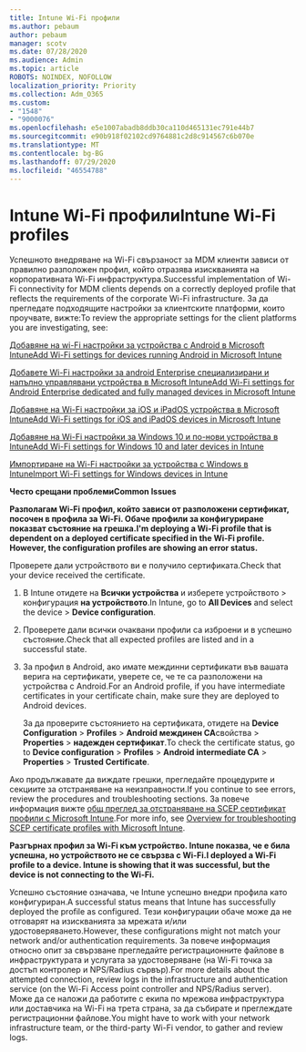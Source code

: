 ```yaml
---
title: Intune Wi-Fi профили
ms.author: pebaum
author: pebaum
manager: scotv
ms.date: 07/28/2020
ms.audience: Admin
ms.topic: article
ROBOTS: NOINDEX, NOFOLLOW
localization_priority: Priority
ms.collection: Adm_O365
ms.custom:
- "1548"
- "9000076"
ms.openlocfilehash: e5e1007abadb8ddb30ca110d465131ec791e44b7
ms.sourcegitcommit: e90b918f02102cd9764881c2d8c914567c6b070e
ms.translationtype: MT
ms.contentlocale: bg-BG
ms.lasthandoff: 07/29/2020
ms.locfileid: "46554788"
---
```

# <a name="intune-wi-fi-profiles"></a><span data-ttu-id="c0ce1-102">Intune Wi-Fi профили</span><span class="sxs-lookup"><span data-stu-id="c0ce1-102">Intune Wi-Fi profiles</span></span>

<span data-ttu-id="c0ce1-103">Успешното внедряване на Wi-Fi свързаност за MDM клиенти зависи от правилно разположен профил, който отразява изискванията на корпоративната Wi-Fi инфраструктура.</span><span class="sxs-lookup"><span data-stu-id="c0ce1-103">Successful implementation of Wi-Fi connectivity for MDM clients depends on a correctly deployed profile that reflects the requirements of the corporate Wi-Fi infrastructure.</span></span> <span data-ttu-id="c0ce1-104">За да прегледате подходящите настройки за клиентските платформи, които проучвате, вижте:</span><span class="sxs-lookup"><span data-stu-id="c0ce1-104">To review the appropriate settings for the client platforms you are investigating, see:</span></span> 

[<span data-ttu-id="c0ce1-105">Добавяне на wi-Fi настройки за устройства с Android в Microsoft Intune</span><span class="sxs-lookup"><span data-stu-id="c0ce1-105">Add Wi-Fi settings for devices running Android in Microsoft Intune</span></span>](https://docs.microsoft.com/intune/wi-fi-settings-android)

[<span data-ttu-id="c0ce1-106">Добавете Wi-Fi настройки за android Enterprise специализирани и напълно управлявани устройства в Microsoft Intune</span><span class="sxs-lookup"><span data-stu-id="c0ce1-106">Add Wi-Fi settings for Android Enterprise dedicated and fully managed devices in Microsoft Intune</span></span>](https://docs.microsoft.com/intune/wi-fi-settings-android-enterprise)

[<span data-ttu-id="c0ce1-107">Добавяне на Wi-Fi настройки за iOS и iPadOS устройства в Microsoft Intune</span><span class="sxs-lookup"><span data-stu-id="c0ce1-107">Add Wi-Fi settings for iOS and iPadOS devices in Microsoft Intune</span></span>](https://docs.microsoft.com/intune/wi-fi-settings-ios)

[<span data-ttu-id="c0ce1-108">Добавяне на Wi-Fi настройки за Windows 10 и по-нови устройства в Intune</span><span class="sxs-lookup"><span data-stu-id="c0ce1-108">Add Wi-Fi settings for Windows 10 and later devices in Intune</span></span>](https://docs.microsoft.com/intune/wi-fi-settings-windows)

[<span data-ttu-id="c0ce1-109">Импортиране на Wi-Fi настройки за устройства с Windows в Intune</span><span class="sxs-lookup"><span data-stu-id="c0ce1-109">Import Wi-Fi settings for Windows devices in Intune</span></span>](https://docs.microsoft.com/intune/wi-fi-settings-import-windows-8-1)

<span data-ttu-id="c0ce1-110">**Често срещани проблеми**</span><span class="sxs-lookup"><span data-stu-id="c0ce1-110">**Common Issues**</span></span>

<span data-ttu-id="c0ce1-111">**Разполагам Wi-Fi профил, който зависи от разположени сертификат, посочен в профила за Wi-Fi. Обаче профили за конфигуриране показват състояние на грешка.**</span><span class="sxs-lookup"><span data-stu-id="c0ce1-111">**I'm deploying a Wi-Fi profile that is dependent on a deployed certificate specified in the Wi-Fi profile. However, the configuration profiles are showing an error status.**</span></span>

<span data-ttu-id="c0ce1-112">Проверете дали устройството ви е получило сертификата.</span><span class="sxs-lookup"><span data-stu-id="c0ce1-112">Check that your device received the certificate.</span></span>

1. <span data-ttu-id="c0ce1-113">В Intune отидете на **Всички устройства** и изберете устройството > конфигурация **на устройството**.</span><span class="sxs-lookup"><span data-stu-id="c0ce1-113">In Intune, go to **All Devices** and select the device > **Device configuration**.</span></span>

2. <span data-ttu-id="c0ce1-114">Проверете дали всички очаквани профили са изброени и в успешно състояние.</span><span class="sxs-lookup"><span data-stu-id="c0ce1-114">Check that all expected profiles are listed and in a successful state.</span></span>

3. <span data-ttu-id="c0ce1-115">За профил в Android, ако имате междинни сертификати във вашата верига на сертификати, уверете се, че те са разположени на устройства с Android.</span><span class="sxs-lookup"><span data-stu-id="c0ce1-115">For an Android profile, if you have intermediate certificates in your certificate chain, make sure they are deployed to Android devices.</span></span>

    <span data-ttu-id="c0ce1-116">За да проверите състоянието на сертификата, отидете на **Device Configuration**  >  **Profiles**  >  **Android междинен CA**свойства  >  **Properties**  >  **надежден сертификат**.</span><span class="sxs-lookup"><span data-stu-id="c0ce1-116">To check the certificate status, go to **Device configuration** > **Profiles** > **Android intermediate CA** > **Properties** > **Trusted Certificate**.</span></span>

<span data-ttu-id="c0ce1-117">Ако продължавате да виждате грешки, прегледайте процедурите и секциите за отстраняване на неизправности.</span><span class="sxs-lookup"><span data-stu-id="c0ce1-117">If you continue to see errors, review the procedures and troubleshooting sections.</span></span> <span data-ttu-id="c0ce1-118">За повече информация вижте [общ преглед за отстраняване на SCEP сертификат профили с Microsoft Intune](https://support.microsoft.com/help/4457481/troubleshooting-scep-certificate-profile-deployment-in-intune).</span><span class="sxs-lookup"><span data-stu-id="c0ce1-118">For more info, see [Overview for troubleshooting SCEP certificate profiles with Microsoft Intune](https://support.microsoft.com/help/4457481/troubleshooting-scep-certificate-profile-deployment-in-intune).</span></span>

<span data-ttu-id="c0ce1-119">**Разгърнах профил за Wi-Fi към устройство. Intune показва, че е била успешна, но устройството не се свързва с Wi-Fi.**</span><span class="sxs-lookup"><span data-stu-id="c0ce1-119">**I deployed a Wi-Fi profile to a device. Intune is showing that it was successful, but the device is not connecting to the Wi-Fi.**</span></span>

<span data-ttu-id="c0ce1-120">Успешно състояние означава, че Intune успешно внедри профила като конфигуриран.</span><span class="sxs-lookup"><span data-stu-id="c0ce1-120">A successful status means that Intune has successfully deployed the profile as configured.</span></span> <span data-ttu-id="c0ce1-121">Тези конфигурации обаче може да не отговарят на изискванията за мрежата и/или удостоверяването.</span><span class="sxs-lookup"><span data-stu-id="c0ce1-121">However, these configurations might not match your network and/or authentication requirements.</span></span> <span data-ttu-id="c0ce1-122">За повече информация относно опит за свързване прегледайте регистрационните файлове в инфраструктурата и услугата за удостоверяване (на Wi-Fi точка за достъп контролер и NPS/Radius сървър).</span><span class="sxs-lookup"><span data-stu-id="c0ce1-122">For more details about the attempted connection, review logs in the infrastructure and authentication service (on the Wi-Fi Access point controller and NPS/Radius server).</span></span> <span data-ttu-id="c0ce1-123">Може да се наложи да работите с екипа по мрежова инфраструктура или доставчика на Wi-Fi на трета страна, за да събирате и преглеждате регистрационни файлове.</span><span class="sxs-lookup"><span data-stu-id="c0ce1-123">You might have to work with your network infrastructure team, or the third-party Wi-Fi vendor, to gather and review logs.</span></span>